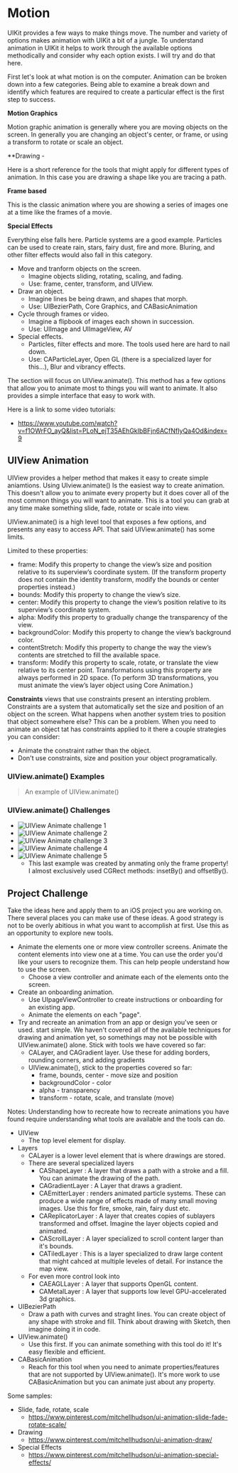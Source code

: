 # Motion 

UIKit provides a few ways to make things move. The number and variety of options makes animation 
with UIKit a bit of a jungle. To understand animation in UIKit it helps to work through the 
available options methodically and consider why each option exists. I will try and do that here. 

First let's look at what motion is on the computer. Animation can be broken down into a few 
categories. Being able to examine a break down and identify which features are required to create
a particular effect is the first step to success. 

**Motion Graphics**

Motion graphic animation is generally where you are moving objects on the screen. In generally you 
are changing an object's center, or frame, or using a transform to rotate or scale an object. 

**Drawing - 

Here is a short reference for the tools that might apply for different types of animation. In this 
case you are drawing a shape like you are tracing a path. 

**Frame based**

This is the classic animation where you are showing a series of images one at a time like the frames 
of a movie. 

**Special Effects**

Everything else falls here. Particle systems are a good example. Particles can be used to create 
rain, stars, fairy dust, fire and more. Bluring, and other filter effects would also fall in this 
category. 

- Move and tranform objects on the screen.
    - Imagine objects sliding, rotating, scaling, and fading.
    - Use: frame, center, transform, and UIView. 
- Draw an object.
    - Imagine lines be being drawn, and shapes that morph. 
    - Use: UIBezierPath, Core Graphics, and CABasicAnimation
- Cycle through frames or video.
    - Imagine a flipbook of images each shown in succession. 
    - Use: UIImage and UIImageView, AV
- Special effects. 
    - Particles, filter effects and more. The tools used here are hard to nail down. 
    - Use: CAParticleLayer, Open GL (there is a specialized layer for this...), Blur and vibrancy 
    effects.

The section will focus on UIView.animate(). This method has a few options that allow you to animate
most to things you will want to animate. It also provides a simple interface that easy to work with. 

Here is a link to some video tutorials: 

- https://www.youtube.com/watch?v=f1OWrFO_ayQ&list=PLoN_ejT35AEhGkIbBFjn6ACfNfIyQa4Od&index=9

## UIView Animation

UIView provides a helper method that makes it easy to create simple aniamtions. Using UIview.animate()
Is the easiest way to create animation. This doesn't allow you to animate every property but it does
cover all of the most common things you will want to animate. This is a tool you can grab at any time
make something slide, fade, rotate or scale into view. 

UIView.animate() is a high level tool that exposes a few options, and presents any easy to access
API. That said UIView.animate() has some limits. 

Limited to these properties: 

- frame: Modify this property to change the view’s size and position relative to its superview’s coordinate system. (If the transform property does not contain the identity transform, modify the bounds or center properties instead.)
- bounds: Modify this property to change the view’s size.
- center: Modify this property to change the view’s position relative to its superview’s coordinate system.
- alpha: Modify this property to gradually change the transparency of the view.
- backgroundColor: Modify this property to change the view’s background color.
- contentStretch: Modify this property to change the way the view’s contents are stretched to fill the available space.
- transform: Modify this property to scale, rotate, or translate the view relative to its center point. Transformations using this property are always performed in 2D space. (To perform 3D transformations, you must animate the view’s layer object using Core Animation.)

**Constraints** views that use constraints present an intersting problem. Constraints are a system 
that automatically set the size and position of an object on the screen. What happens when another 
system tries to position that object somewhere else? This can be a problem. When you need to 
animate an object tat has constraints applied to it there a couple strategies you can consider: 

- Animate the constraint rather than the object. 
- Don't use constraints, size and position your object programatically. 

### UIView.animate() Examples 

> An example of UIView.animate()

### UIView.animate() Challenges 

- ![UIView Animate challenge 1](uiview-animation-1.gif)
- ![UIView Animate challenge 2](uiview-animation-2.gif)
- ![UIView Animate challenge 3](uiview-animation-3.gif)
- ![UIView Animate challenge 4](uiview-animation-4.gif)
- ![UIView Animate challenge 5](uiview-animation-5.gif)
    - This last example was created by anmating only the frame property! I almost exclusively used
    CGRect methods: insetBy() and offsetBy().

## Project Challenge

Take the ideas here and apply them to an iOS project you are working on. There several places you 
can make use of these ideas. A good strategy is not to be overly abitious in what you want to 
accomplish at first. Use this as an opportunity to explore new tools. 



- Animate the elements one or more view controller screens. Animate the content elements into view
one at a time. You can use the order you'd like your users to recognize them. This can help 
people understand how to use the screen.
    - Choose a view controller and animate each of the elements onto the screen. 
- Create an onboarding animation.
    - Use UIpageViewController to create instructions or onboarding for an existing app. 
    - Animate the elements on each "page". 
- Try and recreate an animation from an app or design you've seen or used. start simple. We haven't 
covered all of the available techniques for drawing and animation yet, so somethings may not be 
possible with UIView.animate() alone. Stick with tools we have covered so far:
    - CALayer, and CAGradient layer. Use these for adding borders, rounding corners, and adding
    gradients
    - UIView.animate(), stick to the properties covered so far: 
        - frame, bounds, center - move size and position
        - backgroundColor - color
        - alpha - transparency
        - transform - rotate, scale, and translate (move)

Notes: Understanding how to recreate how to recreate animations you have found require understanding
what tools are available and the tools can do. 

- UIView
    - The top level element for display. 
- Layers
    - CALayer is a lower level element that is where drawings are stored. 
    - There are several specialized layers 
        - CAShapeLayer : A layer that draws a path with a stroke and a fill. You can animate the 
        drawing of the path. 
        - CAGradientLayer : A Layer that draws a gradient. 
        - CAEmitterLayer : renders animated particle systems. These can produce a wide range of 
        effects made of many small moving images. Use this for fire, smoke, rain, fairy dust etc. 
        - CAReplicatorLayer : A layer that creates copies of sublayers transformed and offset. 
        Imagine the layer objects copied and animated. 
        - CAScrollLayer : A layer specialized to scroll content larger than it's bounds. 
        - CATiledLayer : This is a layer specialized to draw large content that might cahced at 
        multiple leveles of detail. For instance the map view. 
    - For even more control look into 
        - CAEAGLLayer : A layer that supports OpenGL content. 
        - CAMetalLayer : A layer that supports low level GPU-accelerated 3d graphics. 
- UIBezierPath
    - Draw a path with curves and straght lines. You can create object of any shape with stroke and 
    fill. Think about drawing with Sketch, then imagine doing it in code. 
- UIView.animate()
    - Use this first. If you can animate something with this tool do it! It's easy flexible and 
    efficient. 
- CABasicAnimation
    - Reach for this tool when you need to animate properties/features that are not supported by 
    UIView.animate(). It's more work to use CABasicAnimation but you can animate just about any 
    property. 
    
Some samples: 

- Slide, fade, rotate, scale
    - https://www.pinterest.com/mitchellhudson/ui-animation-slide-fade-rotate-scale/
- Drawing 
    - https://www.pinterest.com/mitchellhudson/ui-animation-draw/
- Special Effects 
    - https://www.pinterest.com/mitchellhudson/ui-animation-special-effects/
    
    
    
    